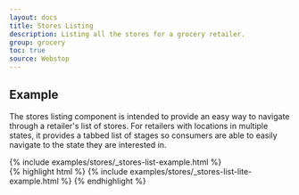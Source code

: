 ```yaml
---
layout: docs
title: Stores Listing
description: Listing all the stores for a grocery retailer.
group: grocery
toc: true
source: Webstop
---
```


## Example

The stores listing component is intended to provide an easy way to navigate through a retailer's 
list of stores. For retailers with locations in multiple states, it provides a tabbed list of stages so 
consumers are able to easily navigate to the state they are interested in.

<div class="wsg-example">
{% include examples/stores/_stores-list-example.html %}
</div>
{% highlight html %}
{% include examples/stores/_stores-list-lite-example.html %}
{% endhighlight %}
